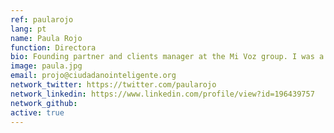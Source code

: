 ```yaml
---
ref: paularojo
lang: pt
name: Paula Rojo
function: Directora
bio: Founding partner and clients manager at the Mi Voz group. I was a CEO for Fundación Mercator, plus National Director of the movement of citizen participation Atina Chile.
image: paula.jpg
email: projo@ciudadanointeligente.org
network_twitter: https://twitter.com/paularojo
network_linkedin: https://www.linkedin.com/profile/view?id=196439757
network_github:
active: true
---
```

